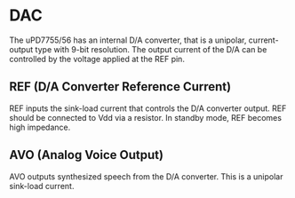 # DAC

The uPD7755/56 has an internal D/A converter, that is a 
unipolar, current-output type with 9-bit resolution. The 
output current of the D/A can be controlled by the 
voltage applied at the REF pin. 

## REF (D/A Converter Reference Current)

REF inputs the sink-load current that controls the D/A 
converter output. REF should be connected to Vdd via 
a resistor. In standby mode, REF becomes high impedance.

## AVO (Analog Voice Output)

AVO outputs synthesized speech from the D/A converter. This is a unipolar sink-load current. 
